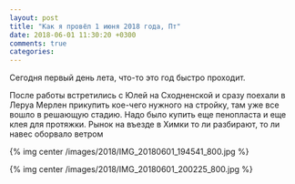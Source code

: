 ```yaml
---
layout: post
title: "Как я провёл 1 июня 2018 года, Пт"
date: 2018-06-01 11:30:20 +0300
comments: true
categories: 
---
```

Сегодня первый день лета, что-то это год быстро проходит.

После работы встретились с Юлей на Сходненской и сразу поехали в Леруа Мерлен прикупить кое-чего нужного на стройку, там уже все вошло в решающую стадию. Надо было купить еще пенопласта и еще клея для протяжки. Рынок на въезде в Химки то ли разбирают, то ли навес оборвало ветром

{% img center /images/2018/IMG_20180601_194541_800.jpg %}


{% img center /images/2018/IMG_20180601_200225_800.jpg %}
